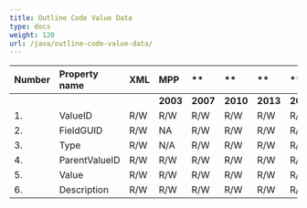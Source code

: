 ```yaml
---
title: Outline Code Value Data
type: docs
weight: 120
url: /java/outline-code-value-data/
---
```


|**Number** |**Property name** |**XML** |**MPP** |** |** |** |** |** |**Comments** |
| :- | :- | :- | :- | :- | :- | :- | :- | :- | :- |
| | | |**2003** |**2007** |**2010** |**2013** |**2016** |**2019** | |
|1. |ValueID |R/W |R/W |R/W |R/W |R/W |R/W |R/W | |
|2. |FieldGUID |R/W |NA |R/W |R/W |R/W |R/W |R/W | |
|3. |Type |R/W |N/A |R/W |R/W |R/W |R/W |R/W | |
|4. |ParentValueID |R/W |R/W |R/W |R/W |R/W |R/W |R/W | |
|5. |Value |R/W |R/W |R/W |R/W |R/W |R/W |R/W | |
|6. |Description |R/W |R/W |R/W |R/W |R/W |R/W |R/W | |

